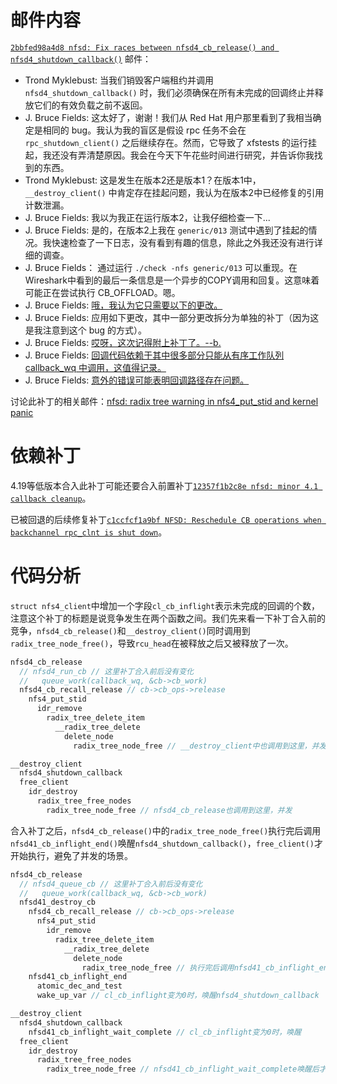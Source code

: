 # 邮件内容

[`2bbfed98a4d8 nfsd: Fix races between nfsd4_cb_release() and nfsd4_shutdown_callback()`](https://lore.kernel.org/all/20191023214318.9350-1-trond.myklebust@hammerspace.com/) 邮件：

- Trond Myklebust: 当我们销毁客户端租约并调用 `nfsd4_shutdown_callback()` 时，我们必须确保在所有未完成的回调终止并释放它们的有效负载之前不返回。
- J. Bruce Fields: 这太好了，谢谢！我们从 Red Hat 用户那里看到了我相当确定是相同的 bug。我认为我的盲区是假设 rpc 任务不会在 `rpc_shutdown_client()` 之后继续存在。然而，它导致了 xfstests 的运行挂起，我还没有弄清楚原因。我会在今天下午花些时间进行研究，并告诉你我找到的东西。
- Trond Myklebust: 这是发生在版本2还是版本1？在版本1中，`__destroy_client()` 中肯定存在挂起问题，我认为在版本2中已经修复的引用计数泄漏。
- J. Bruce Fields: 我以为我正在运行版本2，让我仔细检查一下...
- J. Bruce Fields: 是的，在版本2上我在 `generic/013` 测试中遇到了挂起的情况。我快速检查了一下日志，没有看到有趣的信息，除此之外我还没有进行详细的调查。
- J. Bruce Fields： 通过运行 `./check -nfs generic/013` 可以重现。在Wireshark中看到的最后一条信息是一个异步的COPY调用和回复。这意味着可能正在尝试执行 CB_OFFLOAD。嗯。
- J. Bruce Fields: [哦，我认为它只需要以下的更改。](https://lore.kernel.org/all/20191107222712.GB10806@fieldses.org/)
- J. Bruce Fields: 应用如下更改，其中一部分更改拆分为单独的补丁（因为这是我注意到这个 bug 的方式）。
- J. Bruce Fields: [哎呀，这次记得附上补丁了。--b.](https://lore.kernel.org/all/20191108175228.GB758@fieldses.org/)
- J. Bruce Fields: [回调代码依赖于其中很多部分只能从有序工作队列 callback_wq 中调用，这值得记录。](https://lore.kernel.org/all/20191108175417.GC758@fieldses.org/)
- J. Bruce Fields: [意外的错误可能表明回调路径存在问题。](https://lore.kernel.org/all/20191108175559.GD758@fieldses.org/)

讨论此补丁的相关邮件：[nfsd: radix tree warning in nfs4_put_stid and kernel panic](https://lore.kernel.org/all/76C32636621C40EC87811F625761F2AF@alyakaslap/)

# 依赖补丁

4.19等低版本合入此补丁可能还要合入前置补丁[`12357f1b2c8e nfsd: minor 4.1 callback cleanup`](https://chenxiaosong.com/courses/kernel/patches/nfsd-minor-4.1-callback-cleanup.html)。

已被回退的后续修复补丁[`c1ccfcf1a9bf NFSD: Reschedule CB operations when backchannel rpc_clnt is shut down`](https://chenxiaosong.com/courses/kernel/patches/NFSD-Reschedule-CB-operations-when-backchannel-rpc_c.html)。


# 代码分析

`struct nfs4_client`中增加一个字段`cl_cb_inflight`表示未完成的回调的个数，注意这个补丁的标题是说竞争发生在两个函数之间。我们先来看一下补丁合入前的竞争，`nfsd4_cb_release()`和`__destroy_client()`同时调用到`radix_tree_node_free()`，导致`rcu_head`在被释放之后又被释放了一次。
```c
nfsd4_cb_release
  // nfsd4_run_cb // 这里补丁合入前后没有变化
  //   queue_work(callback_wq, &cb->cb_work)
  nfsd4_cb_recall_release // cb->cb_ops->release
    nfs4_put_stid
      idr_remove
        radix_tree_delete_item
          __radix_tree_delete
            delete_node
              radix_tree_node_free // __destroy_client中也调用到这里，并发

__destroy_client
  nfsd4_shutdown_callback
  free_client
    idr_destroy
      radix_tree_free_nodes
        radix_tree_node_free // nfsd4_cb_release也调用到这里，并发
```

合入补丁之后，`nfsd4_cb_release()`中的`radix_tree_node_free()`执行完后调用`nfsd41_cb_inflight_end()`唤醒`nfsd4_shutdown_callback()`，`free_client()`才开始执行，避免了并发的场景。
```c
nfsd4_cb_release
  // nfsd4_queue_cb // 这里补丁合入前后没有变化
  //   queue_work(callback_wq, &cb->cb_work)
  nfsd41_destroy_cb
    nfsd4_cb_recall_release // cb->cb_ops->release
      nfs4_put_stid
        idr_remove
          radix_tree_delete_item
            __radix_tree_delete
              delete_node
                radix_tree_node_free // 执行完后调用nfsd41_cb_inflight_end唤醒nfsd4_shutdown_callback
    nfsd41_cb_inflight_end
      atomic_dec_and_test
      wake_up_var // cl_cb_inflight变为0时，唤醒nfsd4_shutdown_callback

__destroy_client
  nfsd4_shutdown_callback
    nfsd41_cb_inflight_wait_complete // cl_cb_inflight变为0时，唤醒
  free_client
    idr_destroy
      radix_tree_free_nodes
        radix_tree_node_free // nfsd41_cb_inflight_wait_complete唤醒后才会执行到这里，没有并发的情况
```

<!--
调试：
```c
// 重启服务 systemctl restart nfs-server
nfsd_svc
  nfsd_destroy_serv
    nfsd_shutdown_net
      nfs4_state_shutdown_net
        nfs4_state_destroy_net
          destroy_client
            __destroy_client
              nfsd4_shutdown_callback

// 挂载 4.0
rpc_async_schedule
  __rpc_execute
    rpc_exit_task
      nfsd4_cb_probe_done
        nfsd4_mark_cb_state(clp, NFSD4_CB_UP)
```
-->
